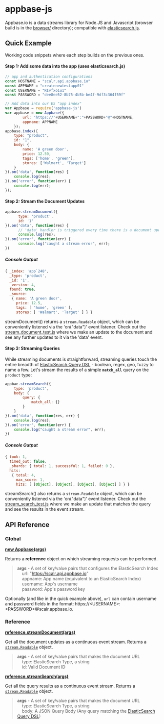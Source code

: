 # appbase-js

Appbase.io is a data streams library for Node.JS and Javascript (browser build is in the [browser/](https://github.com/appbaseio/appbase-js/tree/master/browser) directory); compatible with [elasticsearch.js](https://www.elastic.co/guide/en/elasticsearch/client/javascript-api/current/index.html).

## Quick Example

Working code snippets where each step builds on the previous ones.

#### Step 1: Add some data into the app (uses elasticsearch.js)
```js
// app and authentication configurations 
const HOSTNAME = "scalr.api.appbase.io"
const APPNAME = "createnewtestapp01"
const USERNAME = "RIvfxo1u1"
const PASSWORD = "dee8ee52-8b75-4b5b-be4f-9df3c364f59f"

// Add data into our ES "app index"
var Appbase = require('appbase-js')
var appbase = new Appbase({
		url: 'https://'+USERNAME+":"+PASSWORD+"@"+HOSTNAME,
		appname: APPNAME
	});
appbase.index({
    type: "product",
    id: "1",
    body: {
        name: 'A green door',
        price: 12.50,
        tags: ['home', 'green'],
        stores: ['Walmart', 'Target']
    }
}).on('data', function(res) {
    console.log(res);
}).on('error', function(err) {
	console.log(err);
});
```

#### Step 2: Stream the Document Updates

```js
appbase.streamDocument({
      type: 'product',
      id: '1'
}).on('data', function(res) {
      // 'data' handler is triggered every time there is a document update.
      console.log(res);
}).on('error', function(err) {
      console.log("caught a stream error", err);
})
```

##### Console Output

```js
{ _index: 'app`248',
  _type: 'product',
  _id: '1',
  _version: 4,
  found: true,
  _source: 
   { name: 'A green door',
     price: 12.5,
     tags: [ 'home', 'green' ],
     stores: [ 'Walmart', 'Target' ] } }
```

streamDocument() returns a ``stream.Readable`` object, which can be conveniently listened via the 'on("data")' event listener. Check out the [stream_document_test.js](https://github.com/appbaseio/appbase-js/blob/master/test/stream_document_test.js) where we make an update to the document and see any further updates to it via the 'data' event. 

#### Step 3: Streaming Queries

While streaming documents is straightforward, streaming queries touch the entire breadth of [ElasticSearch Query DSL](https://www.elastic.co/guide/en/elasticsearch/reference/current/query-dsl.html) - boolean, regex, geo, fuzzy to name a few. Let's stream the results of a simple **``match_all``** query on the ``product`` type:

```js
appbae.streamSearch({
	type: 'product',
	body: {
		query: {
			match_all: {}
		}
	}
}).on('data', function(res, err) {
	console.log(res);
}).on('error', function(err) {
	console.log("caught a stream error", err);
})
```

##### Console Output

```js
{ took: 1,
  timed_out: false,
  _shards: { total: 1, successful: 1, failed: 0 },
  hits: 
   { total: 4,
     max_score: 1,
     hits: [ [Object], [Object], [Object], [Object] ] } }
```

streamSearch() also returns a ``stream.Readable`` object, which can be conveniently listened via the 'on("data")' event listener. Check out the [stream_search_test.js](https://github.com/appbaseio/appbase-js/blob/master/test/stream_search_test.js) where we make an update that matches the query and see the results in the event stream. 


## API Reference

### Global

**[new Appbase(args)](https://github.com/appbaseio/appbase-js/blob/master/appbase.js#L16)**  

Returns a **reference** object on which streaming requests can be performed.

> **args** - A set of key/value pairs that configures the ElasticSearch Index  
&nbsp;&nbsp;&nbsp;&nbsp;url: "https://scalr.api.appbase.io"  
&nbsp;&nbsp;&nbsp;&nbsp;appname: App name (equivalent to an ElasticSearch Index)  
&nbsp;&nbsp;&nbsp;&nbsp;username: App's username  
&nbsp;&nbsp;&nbsp;&nbsp;password: App's password key

Optionally (and like in the quick example above), ``url`` can contain username and password fields in the format: https://&lt;USERNAME>:&lt;PASSWORD>@scalr.appbase.io.

### Reference

**[reference.streamDocument(args)](https://github.com/appbaseio/appbase-js/blob/master/appbase.js#L99)** 

Get all the document updates as a continuous event stream. Returns a [``stream.Readable``](https://nodejs.org/api/stream.html#stream_class_stream_readable) object.

> **args** - A set of key/value pairs that makes the document URL  
&nbsp;&nbsp;&nbsp;&nbsp;type: ElasticSearch Type, a string  
&nbsp;&nbsp;&nbsp;&nbsp;id: Valid Document ID

**[reference.streamSearch(args)](https://github.com/appbaseio/appbase-js/blob/master/appbase.js#L103)** 

Get all the query results as a continuous event stream. Returns a [``stream.Readable``](https://nodejs.org/api/stream.html#stream_class_stream_readable) object.

> **args** - A set of key/value pairs that makes the document URL  
&nbsp;&nbsp;&nbsp;&nbsp;type: ElasticSearch Type, a string  
&nbsp;&nbsp;&nbsp;&nbsp;body: A JSON Query Body (Any query matching the [ElasticSearch Query DSL](https://www.elastic.co/guide/en/elasticsearch/reference/current/query-dsl.html))

